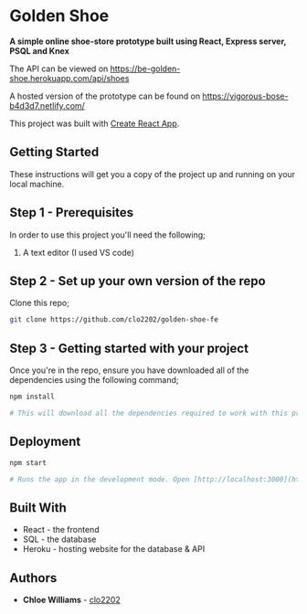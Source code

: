 # Golden Shoe

**A simple online shoe-store prototype built using React, Express server, PSQL and Knex**

The API can be viewed on https://be-golden-shoe.herokuapp.com/api/shoes

A hosted version of the prototype can be found on https://vigorous-bose-b4d3d7.netlify.com/

This project was built with [Create React App](https://github.com/facebook/create-react-app).

## Getting Started

These instructions will get you a copy of the project up and running on your local machine.

## Step 1 - Prerequisites 

In order to use this project you'll need the following;

1. A text editor (I used VS code)

## Step 2 - Set up your own version of the repo

Clone this repo;

```bash
git clone https://github.com/clo2202/golden-shoe-fe
```

## Step 3 - Getting started with your project

Once you're in the repo, ensure you have downloaded all of the dependencies using the following command;

```bash
npm install

# This will download all the dependencies required to work with this project.
```

## Deployment

```bash
npm start

# Runs the app in the development mode. Open [http://localhost:3000](http://localhost:3000) to view it in the browser.
```
## Built With 

* React - the frontend
* SQL - the database
* Heroku - hosting website for the database & API

## Authors 

* **Chloe Williams** - [clo2202](https://github.com/clo2202)

